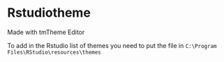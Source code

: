 # Rstudiotheme

Made with tmTheme Editor

To add in the Rstudio list of themes you need to put the file in ```C:\Program Files\RStudio\resources\themes```
